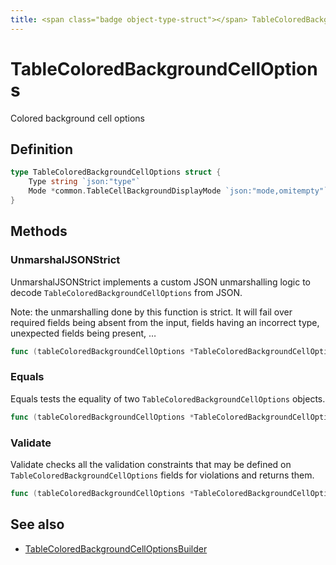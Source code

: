 ```yaml
---
title: <span class="badge object-type-struct"></span> TableColoredBackgroundCellOptions
---
```

# <span class="badge object-type-struct"></span> TableColoredBackgroundCellOptions

Colored background cell options

## Definition

```go
type TableColoredBackgroundCellOptions struct {
    Type string `json:"type"`
    Mode *common.TableCellBackgroundDisplayMode `json:"mode,omitempty"`
}
```
## Methods

### <span class="badge object-method"></span> UnmarshalJSONStrict

UnmarshalJSONStrict implements a custom JSON unmarshalling logic to decode `TableColoredBackgroundCellOptions` from JSON.

Note: the unmarshalling done by this function is strict. It will fail over required fields being absent from the input, fields having an incorrect type, unexpected fields being present, …

```go
func (tableColoredBackgroundCellOptions *TableColoredBackgroundCellOptions) UnmarshalJSONStrict(raw []byte) error
```

### <span class="badge object-method"></span> Equals

Equals tests the equality of two `TableColoredBackgroundCellOptions` objects.

```go
func (tableColoredBackgroundCellOptions *TableColoredBackgroundCellOptions) Equals(other TableColoredBackgroundCellOptions) bool
```

### <span class="badge object-method"></span> Validate

Validate checks all the validation constraints that may be defined on `TableColoredBackgroundCellOptions` fields for violations and returns them.

```go
func (tableColoredBackgroundCellOptions *TableColoredBackgroundCellOptions) Validate() error
```

## See also

 * <span class="badge builder"></span> [TableColoredBackgroundCellOptionsBuilder](./builder-TableColoredBackgroundCellOptionsBuilder.md)
